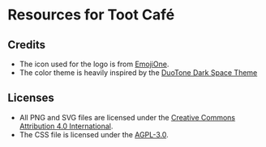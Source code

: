 # Resources for Toot Café

## Credits

- The icon used for the logo is from [EmojiOne](https://github.com/Ranks/emojione).
- The color theme is heavily inspired by the [DuoTone Dark Space Theme](https://github.com/simurai/duotone-dark-syntax)


## Licenses

- All PNG and SVG files are licensed under the [Creative Commons Attribution 4.0 International](https://creativecommons.org/licenses/by/4.0/).
- The CSS file is licensed under the [AGPL-3.0](https://www.gnu.org/licenses/agpl-3.0.html).
